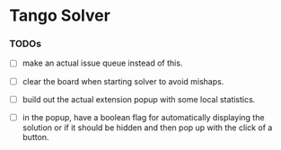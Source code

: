 # Tango Solver

### TODOs
- [ ] make an actual issue queue instead of this.
- [ ] clear the board when starting solver to avoid mishaps.
- [ ] build out the actual extension popup with some local statistics.
- [ ] in the popup, have a boolean flag for automatically displaying the solution or if it should be hidden and then pop up with the click of a button.

